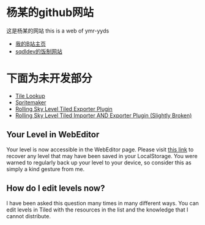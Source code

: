 # 杨某的github网站

这是杨某的网站
this is a web of ymr-yyds

 - [我的B站主页](https://space.bilibili.com/1137868546)
 - [sqdldev的饭制网站](https://hopeh1.github.io/rolling-sky/level-speed-calculator)

# 下面为未开发部分

 - [Tile Lookup](https://hopeh1.github.io/rolling-sky/tile-lookup/)
 - [Spritemaker](https://hopeh1.github.io/rolling-sky/spritesheet-creator/)
 - [Rolling Sky Level Tiled Exporter Plugin](https://www.mediafire.com/file/mqpnsmbtbv921xy/)
 - [Rolling Sky Level Tiled Importer AND Exporter Plugin (Slightly Broken)](https://www.mediafire.com/file/pwlbb6m4wssep8t/)

## Your Level in WebEditor
Your level is now accessible in the WebEditor page. Please visit [this link](https://hopeh1.github.io/rolling-sky/level-editor/level-recovery/) to recover any level that may have been saved in your LocalStorage. You were warned to regularly back up your level to your device, so consider this as simply a kind gesture from me.
## How do I edit levels now?
I have been asked this question many times in many different ways. You can edit levels in Tiled with the resources in the list and the knowledge that I cannot distribute.


